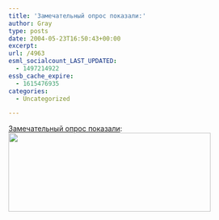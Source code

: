 ```yaml
---
title: 'Замечательный опрос показали:'
author: Gray
type: posts
date: 2004-05-23T16:50:43+00:00
excerpt:
url: /4963
esml_socialcount_LAST_UPDATED:
  - 1497214922
essb_cache_expire:
  - 1615476935
categories:
  - Uncategorized

---
```








<a href="http://virusov.net.ua/modules.php?op=modload&#038;name=NS-Polls&#038;file=index&#038;req=results&#038;pollID=6" target="_blank">Замечательный опрос показали</a>:  
<img src="https://i2.wp.com/www.searchengines.ru/blog/images/poll.gif?resize=400%2C156" width="400" height="156" alt="" border="0" data-recalc-dims="1" />